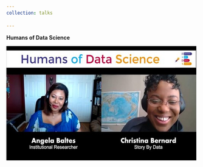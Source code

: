 ```yaml
---
collection: talks

---
```

**Humans of Data Science**

[![Humans of Data Science](https://github.com/angelabaltes/angelabaltes.github.io/blob/master/images/Humans%20of%20Data%20Science_500_300.png)](https://www.youtube.com/watch?v=irdpwyfJqPU")

